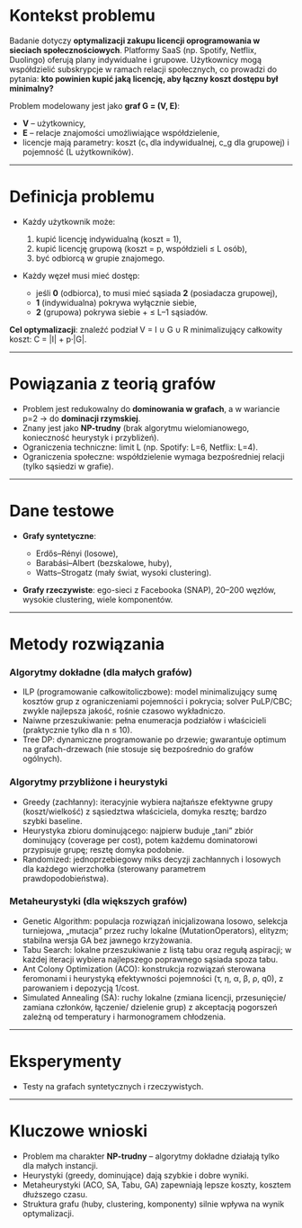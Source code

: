 # Kontekst problemu

Badanie dotyczy **optymalizacji zakupu licencji oprogramowania w sieciach społecznościowych**.
Platformy SaaS (np. Spotify, Netflix, Duolingo) oferują plany indywidualne i grupowe.
Użytkownicy mogą współdzielić subskrypcje w ramach relacji społecznych, co prowadzi do pytania: **kto powinien kupić jaką licencję, aby łączny koszt dostępu był minimalny?**

Problem modelowany jest jako **graf G = (V, E)**:

* **V** – użytkownicy,
* **E** – relacje znajomości umożliwiające współdzielenie,
* licencje mają parametry: koszt (c₁ dla indywidualnej, c\_g dla grupowej) i pojemność (L użytkowników).

---

# Definicja problemu

* Każdy użytkownik może:

  1. kupić licencję indywidualną (koszt = 1),
  2. kupić licencję grupową (koszt = p, współdzieli ≤ L osób),
  3. być odbiorcą w grupie znajomego.
* Każdy węzeł musi mieć dostęp:

  * jeśli **0** (odbiorca), to musi mieć sąsiada **2** (posiadacza grupowej),
  * **1** (indywidualna) pokrywa wyłącznie siebie,
  * **2** (grupowa) pokrywa siebie + ≤ L–1 sąsiadów.

**Cel optymalizacji**: znaleźć podział V = I ∪ G ∪ R minimalizujący całkowity koszt:
C = |I| + p·|G|.

---

# Powiązania z teorią grafów

* Problem jest redukowalny do **dominowania w grafach**, a w wariancie p=2 → do **dominacji rzymskiej**.
* Znany jest jako **NP-trudny** (brak algorytmu wielomianowego, konieczność heurystyk i przybliżeń).
* Ograniczenia techniczne: limit L (np. Spotify: L=6, Netflix: L=4).
* Ograniczenia społeczne: współdzielenie wymaga bezpośredniej relacji (tylko sąsiedzi w grafie).

---

# Dane testowe

* **Grafy syntetyczne**:

  * Erdős–Rényi (losowe),
  * Barabási–Albert (bezskalowe, huby),
  * Watts–Strogatz (mały świat, wysoki clustering).
* **Grafy rzeczywiste**: ego-sieci z Facebooka (SNAP), 20–200 węzłów, wysokie clustering, wiele komponentów.

---

# Metody rozwiązania

### Algorytmy dokładne (dla małych grafów)

- ILP (programowanie całkowitoliczbowe): model minimalizujący sumę kosztów grup z ograniczeniami pojemności i pokrycia; solver PuLP/CBC; zwykle najlepsza jakość, rośnie czasowo wykładniczo.
- Naiwne przeszukiwanie: pełna enumeracja podziałów i właścicieli (praktycznie tylko dla n ≤ 10).
- Tree DP: dynamiczne programowanie po drzewie; gwarantuje optimum na grafach-drzewach (nie stosuje się bezpośrednio do grafów ogólnych).

### Algorytmy przybliżone i heurystyki

- Greedy (zachłanny): iteracyjnie wybiera najtańsze efektywne grupy (koszt/wielkość) z sąsiedztwa właściciela, domyka resztę; bardzo szybki baseline.
- Heurystyka zbioru dominującego: najpierw buduje „tani” zbiór dominujący (coverage per cost), potem każdemu dominatorowi przypisuje grupę; resztę domyka podobnie.
- Randomized: jednoprzebiegowy miks decyzji zachłannych i losowych dla każdego wierzchołka (sterowany parametrem prawdopodobieństwa).

### Metaheurystyki (dla większych grafów)

- Genetic Algorithm: populacja rozwiązań inicjalizowana losowo, selekcja turniejowa, „mutacja” przez ruchy lokalne (MutationOperators), elityzm; stabilna wersja GA bez jawnego krzyżowania.
- Tabu Search: lokalne przeszukiwanie z listą tabu oraz regułą aspiracji; w każdej iteracji wybiera najlepszego poprawnego sąsiada spoza tabu.
- Ant Colony Optimization (ACO): konstrukcja rozwiązań sterowana feromonami i heurystyką efektywności pojemności (τ, η, α, β, ρ, q0), z parowaniem i depozycją 1/cost.
- Simulated Annealing (SA): ruchy lokalne (zmiana licencji, przesunięcie/ zamiana członków, łączenie/ dzielenie grup) z akceptacją pogorszeń zależną od temperatury i harmonogramem chłodzenia.

---

# Eksperymenty

* Testy na grafach syntetycznych i rzeczywistych.

---

# Kluczowe wnioski

* Problem ma charakter **NP-trudny** – algorytmy dokładne działają tylko dla małych instancji.
* Heurystyki (greedy, dominujące) dają szybkie i dobre wyniki.
* Metaheurystyki (ACO, SA, Tabu, GA) zapewniają lepsze koszty, kosztem dłuższego czasu.
* Struktura grafu (huby, clustering, komponenty) silnie wpływa na wynik optymalizacji.
